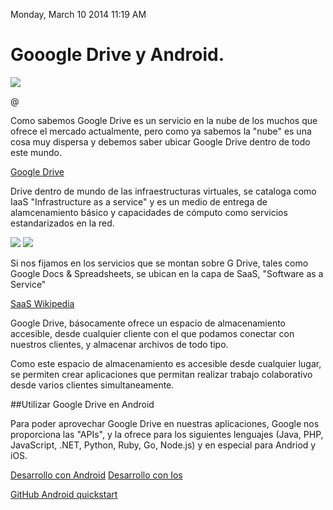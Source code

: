 Monday, March 10 2014 11:19 AM


#  Gooogle Drive y Android.
![](http://blog.zarovich.org/wp-content/uploads/2012/04/google_drive.jpg)



@[](http://youtu.be/pBFQdxA-apI)

Como sabemos Google Drive es un servicio en la nube de los muchos que ofrece el mercado actualmente, pero como ya sabemos la "nube" es una cosa muy dispersa y debemos saber ubicar Google Drive dentro de todo este mundo.

[Google Drive](http://es.wikipedia.org/wiki/Google_Drive)

Drive dentro de mundo de las infraestructuras virtuales, se cataloga como IaaS "Infrastructure as a service" y es un medio de entrega de alamcenamiento básico y capacidades de cómputo como servicios estandarizados en la red. 


![](http://upload.wikimedia.org/wikipedia/commons/3/3c/Cloud_computing_layers.png)
![](http://es.wikipedia.org/wiki/Computaci%C3%B3n_en_la_nube)

Si nos fijamos en los servicios que se montan sobre G Drive, tales como  Google Docs & Spreadsheets, se ubican en la capa de SaaS, "Software as a Service"

[SaaS Wikipedia](http://es.wikipedia.org/wiki/Software_como_servicio)

Google Drive, básocamente ofrece un espacio de almacenamiento accesible, desde cualquier cliente con el que podamos conectar con nuestros clientes, y almacenar archivos de todo tipo.

Como este espacio de almacenamiento es accesible desde cualquier lugar, se permiten crear aplicaciones que permitan realizar trabajo colaborativo desde varios clientes simultaneamente.


##Utilizar Google Drive en Android

Para poder aprovechar Google Drive en nuestras aplicaciones, Google nos proporciona las "APIs", y la ofrece para los siguientes lenguajes (Java, PHP, JavaScript, .NET, Python, Ruby, Go, Node.js) y en especial para Andriod y iOS.

[Desarrollo con Android](https://developers.google.com/drive/android/get-started)
[Desarrollo con Ios](https://developers.google.com/drive/ios/quickstart)

[GitHub Android quickstart](https://github.com/googledrive/android-quickstart)



